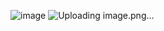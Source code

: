 ![image](https://github.com/user-attachments/assets/36abcb5f-da6d-4318-862e-60ea3189d420)
![Uploading image.png…]()
